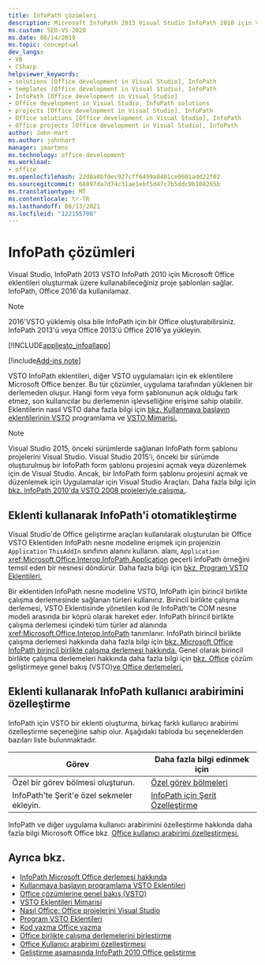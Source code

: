 ```yaml
---
title: InfoPath çözümleri
description: Microsoft InfoPath 2013 Visual Studio InfoPath 2010 için VSTO eklentileri oluşturmak üzere Visual Studio'yi nasıl kullanabileceğinizi öğrenin.
ms.custom: SEO-VS-2020
ms.date: 08/14/2019
ms.topic: conceptual
dev_langs:
- VB
- CSharp
helpviewer_keywords:
- solutions [Office development in Visual Studio], InfoPath
- templates [Office development in Visual Studio], InfoPath
- InfoPath [Office development in Visual Studio]
- Office development in Visual Studio, InfoPath solutions
- projects [Office development in Visual Studio], InfoPath
- Office solutions [Office development in Visual Studio], InfoPath
- Office projects [Office development in Visual Studio], InfoPath
author: John-Hart
ms.author: johnhart
manager: jmartens
ms.technology: office-development
ms.workload:
- office
ms.openlocfilehash: 22d8a0bf0ec927cff6499a8401ce0601add22f02
ms.sourcegitcommit: 68897da7d74c31ae1ebf5d47c7b5ddc9b108265b
ms.translationtype: MT
ms.contentlocale: tr-TR
ms.lasthandoff: 08/13/2021
ms.locfileid: "122155708"
---
```

# <a name="infopath-solutions"></a>InfoPath çözümleri
  Visual Studio, InfoPath 2013 VSTO InfoPath 2010 için Microsoft Office eklentileri oluşturmak üzere kullanabileceğiniz proje şablonları sağlar. InfoPath, Office 2016'da kullanılamaz.

> [!NOTE]
> 2016'VSTO yüklemiş olsa bile InfoPath için bir Office oluşturabilirsiniz. InfoPath 2013'ü veya Office 2013'ü Office 2016'ya yükleyin.

 [!INCLUDE[appliesto_infoallapp](../vsto/includes/appliesto-infoallapp-md.md)]

[!include[Add-ins note](includes/addinsnote.md)]

 VSTO InfoPath eklentileri, diğer VSTO uygulamaları için ek eklentilere Microsoft Office benzer. Bu tür çözümler, uygulama tarafından yüklenen bir derlemeden oluşur. Hangi form veya form şablonunun açık olduğu fark etmez, son kullanıcılar bu derlemenin işlevselliğine erişime sahip olabilir. Eklentilerin nasıl VSTO daha fazla bilgi için [bkz. Kullanmaya başlayın eklentilerinin VSTO](../vsto/getting-started-programming-vsto-add-ins.md) programlama ve [VSTO Mimarisi.](../vsto/architecture-of-vsto-add-ins.md)

> [!NOTE]
> Visual Studio 2015, önceki sürümlerde sağlanan InfoPath form şablonu projelerini Visual Studio. Visual Studio 2015'i, önceki bir sürümde oluşturulmuş bir InfoPath form şablonu projesini açmak veya düzenlemek için de Visual Studio. Ancak, bir InfoPath form şablonu projesini açmak ve düzenlemek için Uygulamalar için Visual Studio Araçları. Daha fazla bilgi için [bkz. InfoPath 2010'da VSTO 2008 projeleriyle çalışma.](/archive/blogs/infopath/working-with-vsto-2008-projects-in-infopath-2010).

## <a name="automate-infopath-by-using-an-add-in"></a>Eklenti kullanarak InfoPath'i otomatikleştirme
 Visual Studio'de Office geliştirme araçları kullanılarak oluşturulan bir Office VSTO Eklentiden InfoPath nesne modeline erişmek için projenizin `Application` `ThisAddIn` sınıfının alanını kullanın. alanı, `Application` <xref:Microsoft.Office.Interop.InfoPath.Application> geçerli InfoPath örneğini temsil eden bir nesnesi döndürür. Daha fazla bilgi için [bkz. Program VSTO Eklentileri.](../vsto/programming-vsto-add-ins.md)

 Bir eklentiden InfoPath nesne modeline VSTO, InfoPath için birincil birlikte çalışma derlemesinde sağlanan türleri kullanırız. Birincil birlikte çalışma derlemesi, VSTO Eklentisinde yönetilen kod ile InfoPath'te COM nesne modeli arasında bir köprü olarak hareket eder. InfoPath birincil birlikte çalışma derlemesi içindeki tüm türler ad alanında <xref:Microsoft.Office.Interop.InfoPath> tanımlanır. InfoPath birincil birlikte çalışma derlemesi hakkında daha fazla bilgi için [bkz. Microsoft Office InfoPath birincil birlikte çalışma derlemesi hakkında.](/office/client-developer/infopath/external-automation/about-the-microsoft-office-infopath-primary-interop-assembly) Genel olarak birincil birlikte çalışma derlemeleri hakkında daha fazla bilgi için [bkz. Office](../vsto/office-solutions-development-overview-vsto.md) çözüm geliştirmeye genel bakış &#40;VSTO&#41;[ve Office derlemeleri.](../vsto/office-primary-interop-assemblies.md)

## <a name="customize-the-user-interface-of-infopath-by-using-an-add-in"></a>Eklenti kullanarak InfoPath kullanıcı arabirimini özelleştirme
 InfoPath için VSTO bir eklenti oluşturma, birkaç farklı kullanıcı arabirimi özelleştirme seçeneğine sahip olur. Aşağıdaki tabloda bu seçeneklerden bazıları liste bulunmaktadır.

|Görev|Daha fazla bilgi edinmek için|
|----------|--------------------------|
|Özel bir görev bölmesi oluşturun.|[Özel görev bölmeleri](../vsto/custom-task-panes.md)|
|InfoPath'te Şerit'e özel sekmeler ekleyin.|[InfoPath için Şerit Özelleştirme](../vsto/customizing-a-ribbon-for-infopath.md)|

 InfoPath ve diğer uygulama kullanıcı arabirimini özelleştirme hakkında daha fazla bilgi Microsoft Office bkz. [Office kullanıcı arabirimi özelleştirmesi.](../vsto/office-ui-customization.md)

## <a name="see-also"></a>Ayrıca bkz.
- [InfoPath Microsoft Office derlemesi hakkında](/office/client-developer/infopath/external-automation/about-the-microsoft-office-infopath-primary-interop-assembly)
- [Kullanmaya başlayın programlama VSTO Eklentileri](../vsto/getting-started-programming-vsto-add-ins.md)
- [Office çözümlerine genel bakış &#40;VSTO&#41;](../vsto/office-solutions-development-overview-vsto.md)
- [VSTO Eklentileri Mimarisi](../vsto/architecture-of-vsto-add-ins.md)
- [Nasıl Office: Office projelerini Visual Studio](../vsto/how-to-create-office-projects-in-visual-studio.md)
- [Program VSTO Eklentileri](../vsto/programming-vsto-add-ins.md)
- [Kod yazma Office yazma](../vsto/writing-code-in-office-solutions.md)
- [Office birlikte çalışma derlemelerini birleştirme](../vsto/office-primary-interop-assemblies.md)
- [Office Kullanıcı arabirimi özelleştirmesi](../vsto/office-ui-customization.md)
- [Geliştirme aşamasında InfoPath 2010 Office geliştirme](/previous-versions/office/developer/office-2010/ff604966(v=office.14))